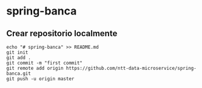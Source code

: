# spring-banca

## Crear repositorio localmente
```
echo "# spring-banca" >> README.md
git init
git add .
git commit -m "first commit"
git remote add origin https://github.com/ntt-data-microservice/spring-banca.git
git push -u origin master
```